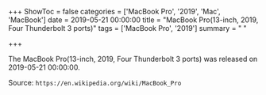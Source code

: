 +++
ShowToc = false
categories = ['MacBook Pro', '2019', 'Mac', 'MacBook']
date = 2019-05-21 00:00:00
title = "MacBook Pro(13-inch, 2019, Four Thunderbolt 3 ports)"
tags = ['MacBook Pro', '2019']
summary = " "

+++

The MacBook Pro(13-inch, 2019, Four Thunderbolt 3 ports) was released on 2019-05-21 00:00:00.

Source: `https://en.wikipedia.org/wiki/MacBook_Pro`


